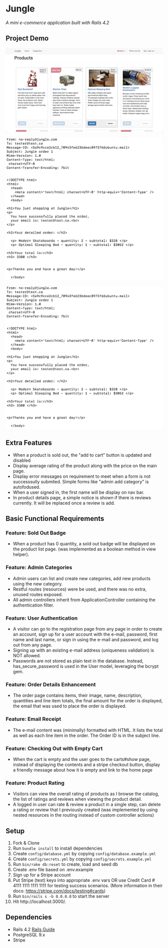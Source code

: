 # Jungle

_A mini e-commerce application built with Rails 4.2_

## Project Demo
![Home](https://github.com/GrinJessie/jungle-rails/blob/master/doc/Screen%20Shot%202018-03-04%20at%206.22.57%20PM.png)

![Order confirmation email](https://github.com/GrinJessie/jungle-rails/blob/master/doc/Screen%20Shot%202018-03-04%20at%206.26.57%20PM.png)

![Order confirmation email](https://github.com/GrinJessie/jungle-rails/blob/master/doc/Screen%20Shot%202018-03-04%20at%206.26.57%20PM.png)

## Extra Features

* When a product is sold out, the "add to cart" button is updated and disabled
* Display average rating of the product along with the price on the main page.
* Display error messages on requirement to meet when a form is not successsully submited. Simple forms like "admin add category" is autofodused.
* When a user signed in, the first name will be display on nav bar.
* In product details page, a simple notice is shown if there is reviews currently. It will be replaced once a review is add.


## Basic Functional Requirements

### Feature: Sold Out Badge
* When a product has 0 quantity, a sold out badge will be displayed on the product list page. (was implemented as a boolean method in view helper).

### Feature: Admin Categories
* Admin users can list and create new categories, add new products using the new category.
* Restful routes (resources) were be used, and there was no extra, unused routes exposed.
* All admin controllers inherit from ApplicationController containing the authentication filter.

### Feature: User Authentication
* A visitor can go to the registration page from any page in order to create an account, sign up for a user account with the e-mail, password, first name and last name, or sign in using the e-mail and password, and log out from any page.
* Signing up with an existing e-mail address (uniqueness validation) is NOT allowed.
* Passwords are not stored as plain text in the database. Instead, has_secure_password is used in the User model, leveraging the bcrypt gem.

### Feature: Order Details Enhancement
* The order page contains items, their image, name, description, quantities and line item totals, the final amount for the order is displayed, the email that was used to place the order is displayed.

### Feature: Email Receipt
* The e-mail content was (minimally) formatted with HTML. It lists the total as well as each line item in the order. The Order ID is in the subject line.


### Feature: Checking Out with Empty Cart
* When the cart is empty and the user goes to the carts#show page, instead of displaying the contents and a stripe checkout button, display a friendly message about how it is empty and link to the home page

### Feature: Product Rating
* Visitors can view the overall rating of products as I browse the catalog, the list of ratings and reviews when viewing the product detail.
* A logged in user can rate & review a product in a single step, can delete a rating or review that I previously created (was implemented by using nested resources in the routing instead of custom controller actions)

## Setup

1. Fork & Clone
2. Run ```bundle install``` to install dependencies
3. Create ```config/database.yml``` by copying ```config/database.example.yml```
4. Create ```config/secrets.yml``` by copying ```config/secrets.example.yml```
5. Run ```bin/rake db:reset``` to create, load and seed db
6. Create .env file based on .env.example
7. Sign up for a Stripe account
8. Put Stripe (test) keys into appropriate .env vars OR use Credit Card # 4111 1111 1111 1111 for testing success scenarios. (More information in their docs: <https://stripe.com/docs/testing#cards>)
9. Run ```bin/rails s -b 0.0.0.0``` to start the server
10. Hit http://localhost:3000/.


## Dependencies

* Rails 4.2 [Rails Guide](http://guides.rubyonrails.org/v4.2/)
* PostgreSQL 9.x
* Stripe
